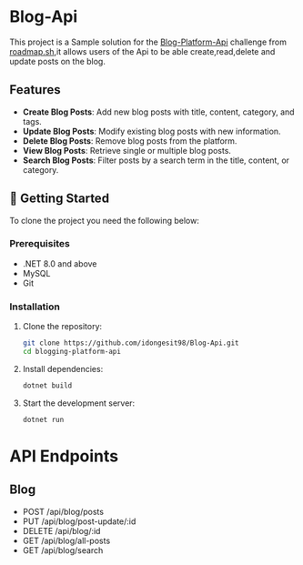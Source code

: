 # Blog-Api
This project is a Sample solution for the [Blog-Platform-Api](https://roadmap.sh/projects/blogging-platform-api) challenge from [roadmap.sh](https://roadmap.sh/),it allows users of the Api to be able create,read,delete and update posts on the blog.

## Features
- **Create Blog Posts**: Add new blog posts with title, content, category, and tags.
- **Update Blog Posts**: Modify existing blog posts with new information.
- **Delete Blog Posts**: Remove blog posts from the platform.
- **View Blog Posts**: Retrieve single or multiple blog posts.
- **Search Blog Posts**: Filter posts by a search term in the title, content, or category.


## 🚀 Getting Started

To clone the project you need the following below:

### Prerequisites
- .NET 8.0 and above
- MySQL
- Git

### Installation

1. Clone the repository:

   ```bash
   git clone https://github.com/idongesit98/Blog-Api.git
   cd blogging-platform-api
   ```

2. Install dependencies:
   ```bash
   dotnet build
   ```
3. Start the development server:
   ```bash
   dotnet run
   ```

# API Endpoints
## Blog
- POST /api/blog/posts
- PUT /api/blog/post-update/:id
- DELETE /api/blog/:id
- GET /api/blog/all-posts
- GET /api/blog/search


